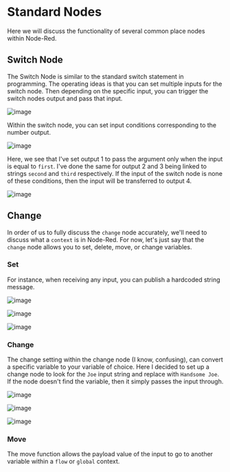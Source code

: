 # Standard Nodes

Here we will discuss the functionality of several common place nodes within Node-Red.

## Switch Node

The Switch Node is similar to the standard switch statement in programming. The operating ideas is that you can set 
multiple inputs for the switch node. Then depending on the specific input, you can trigger the switch nodes output and pass that input.

![image](https://user-images.githubusercontent.com/42245728/236550025-e3815ae1-5af7-4a9b-a6d8-0d81d56dba88.png)



Within the switch node, you can set input conditions corresponding to the number output.

![image](https://user-images.githubusercontent.com/42245728/236549393-955ec805-4eff-44dc-b7fd-599da67a9866.png)


Here, we see that I've set output 1 to pass the argument only when the input is equal to ```first```. I've done the same for output 2 and 3 being linked to strings ```second``` and ```third``` respectively. If the input of the switch node is none of these conditions, then the input will be transferred to output 4.

![image](https://user-images.githubusercontent.com/42245728/236550183-13d78c8c-a72f-4250-a5d9-ec19117103fe.png)


## Change

In order of us to fully discuss the ```change``` node accurately, we'll need to discuss what a ```context``` is in Node-Red. For now, let's just say that the ```change``` node allows you to set, delete, move, or change variables. 

### Set
For instance, when receiving any input, you can publish a hardcoded string message.

![image](https://user-images.githubusercontent.com/42245728/236551862-c815fe50-b626-4aa5-a965-a5e4ce58d0da.png)

![image](https://user-images.githubusercontent.com/42245728/236551922-dafeae56-5f7b-402b-bb17-d67df8247c56.png)

![image](https://user-images.githubusercontent.com/42245728/236552162-96b76578-a476-4dcd-9bae-8ba317b849e8.png)

### Change

The change setting within the change node (I know, confusing), can convert a specific variable to your variable of choice. Here I decided to set up a change node to look for the ```Joe``` input string and replace with ```Handsome Joe```. If the node doesn't find the variable, then it simply passes the input through.

![image](https://user-images.githubusercontent.com/42245728/236553196-f0967199-0622-4410-9f21-ea79aa48c6d9.png)

![image](https://user-images.githubusercontent.com/42245728/236553252-84eba0c7-cbd2-4da9-93d5-9586496d9639.png)

![image](https://user-images.githubusercontent.com/42245728/236553314-b8832d2a-2532-4e18-a9e2-021ef6b0c08c.png)


### Move

The move function allows the payload value of the input to go to another variable within a ```flow``` or ```global``` context.

